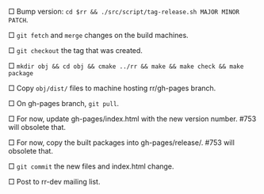 □ Bump version: `cd $rr && ./src/script/tag-release.sh MAJOR MINOR PATCH`.

□ `git fetch` and `merge` changes on the build machines.

□ `git checkout` the tag that was created.

□ `mkdir obj && cd obj && cmake ../rr && make && make check && make package`

□ Copy `obj/dist/` files to machine hosting rr/gh-pages branch.

□ On gh-pages branch, `git pull`.

□ For now, update gh-pages/index.html with the new version number.  #753 will obsolete that.

□ For now, copy the built packages into gh-pages/release/.  #753 will obsolete that.

□ `git commit` the new files and index.html change.

□ Post to rr-dev mailing list.